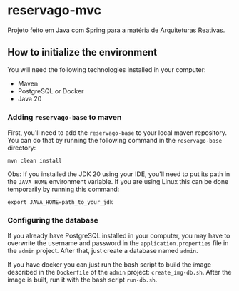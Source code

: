 # reservago-mvc
Projeto feito em Java com Spring para a matéria de Arquiteturas Reativas.

## How to initialize the environment
You will need the following technologies installed in your computer:
- Maven
- PostgreSQL or Docker
- Java 20

### Adding `reservago-base` to maven

First, you'll need to add the `reservago-base` to your local maven repository. You can do that by running the following command in the `reservago-base` directory:
```
mvn clean install
```

Obs: If you installed the JDK 20 using your IDE, you'll need to put its path in the `JAVA_HOME` environment variable. If you are using Linux this can be done temporarily by running this command:
```
export JAVA_HOME=path_to_your_jdk
```

### Configuring the database
If you already have PostgreSQL installed in your computer, you may have to overwrite the username and password in the `application.properties` file in the `admin` project. After that, just create a database named `admin`.

If you have docker you can just run the bash script to build the image described in the `Dockerfile` of the `admin` project: `create_img-db.sh`. After the image is built, run it with the bash script `run-db.sh`.
